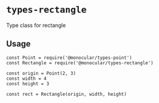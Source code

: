# `types-rectangle`

Type class for rectangle

## Usage

```
const Point = require('@monocular/types-point')
const Rectangle = require('@monocular/types-rectangle')

const origin = Point(2, 3)
const width = 4
const height = 3

const rect = Rectangle(origin, width, height)
```
